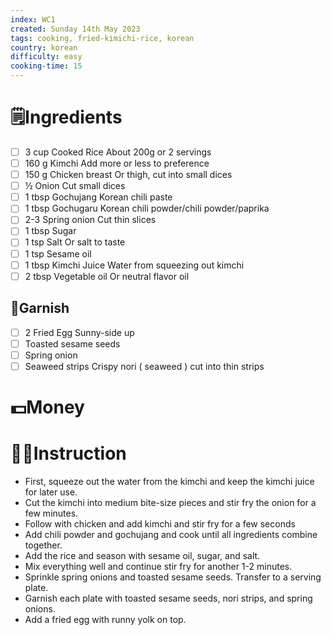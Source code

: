 ```yaml
---
index: WC1
created: Sunday 14th May 2023
tags: cooking, fried-kimichi-rice, korean
country: korean
difficulty: easy
cooking-time: 15
---
```


# 🗒Ingredients

- [ ] 3 cup Cooked Rice About 200g or 2 servings
- [ ] 160 g Kimchi Add more or less to preference
- [ ] 150 g Chicken breast Or thigh, cut into small dices
- [ ] ½ Onion Cut small dices
- [ ] 1 tbsp Gochujang Korean chili paste
- [ ] 1 tbsp Gochugaru  Korean chili powder/chili powder/paprika
- [ ] 2-3 Spring onion Cut thin slices
- [ ] 1 tbsp Sugar
- [ ] 1 tsp Salt Or salt to taste
- [ ] 1 tsp Sesame oil
- [ ] 1 tbsp Kimchi Juice Water from squeezing out kimchi
- [ ] 2 tbsp Vegetable oil Or neutral flavor oil

## 🥩Garnish

- [ ] 2 Fried Egg Sunny-side up
- [ ] Toasted sesame seeds
- [ ] Spring onion
- [ ] Seaweed strips Crispy nori ( seaweed ) cut into thin strips

# 💵Money

# 🧑‍🍳Instruction

- First, squeeze out the water from the kimchi and keep the kimchi juice for later use. 
- Cut the kimchi into medium bite-size pieces and stir fry the onion for a few minutes. 
- Follow with chicken and add kimchi and stir fry for a few seconds 
- Add chili powder and gochujang and cook until all ingredients combine together. 
- Add the rice and season with sesame oil, sugar, and salt. 
- Mix everything well and continue stir fry for another 1-2 minutes. 
- Sprinkle spring onions and toasted sesame seeds. Transfer to a serving plate. 
- Garnish each plate with toasted sesame seeds, nori strips, and spring onions. 
- Add a fried egg with runny yolk on top.